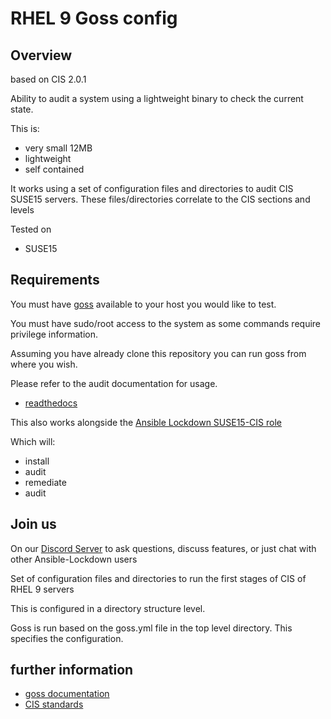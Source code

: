 
# RHEL 9 Goss config

## Overview

based on CIS 2.0.1

Ability to audit a system using a lightweight binary to check the current state.

This is:

- very small 12MB
- lightweight
- self contained

It works using a set of configuration files and directories to audit CIS SUSE15 servers. These files/directories correlate to the CIS sections and levels

Tested on

- SUSE15

## Requirements

You must have [goss](https://github.com/goss-org/goss/) available to your host you would like to test.

You must have sudo/root access to the system as some commands require privilege information.

Assuming you have already clone this repository you can run goss from where you wish.

Please refer to the audit documentation for usage.

- [readthedocs](https://ansible-lockdown.readthedocs.io/en/latest/)

This also works alongside the [Ansible Lockdown SUSE15-CIS role](https://github.com/ansible-lockdown/SUSE15-CIS)

Which will:

- install
- audit
- remediate
- audit

## Join us

On our [Discord Server](https://www.lockdownenterprise.com/discord) to ask questions, discuss features, or just chat with other Ansible-Lockdown users

Set of configuration files and directories to run the first stages of CIS of RHEL 9 servers

This is configured in a directory structure level.

Goss is run based on the goss.yml file in the top level directory. This specifies the configuration.

## further information

- [goss documentation](https://github.com/aelsabbahy/goss/blob/master/docs/manual.md#patterns)
- [CIS standards](https://www.cisecurity.org)
